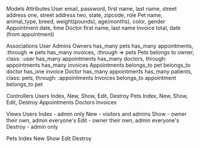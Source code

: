 Models
  Attributes
    User
      email, password, first name, last name, street address one, street address two, state, zipcode, role
    Pet
      name, animal_type, breed, weight(pounds), age(months), color, gender
    Appointment
      date, time
    Doctor
      first name, last name
    Invoice
      total, date (from appointment)

  Associations
    User
      Admins
      Owners
        has_many pets
        has_many appointments, :through => pets
        has_many invoices, :through => pets
    Pets
      belongs to owner, class: :user
      has_many appointments
      has_many doctors, through: appointments
      has_many invoices
    Appointments
      belongs_to pet
      belongs_to doctor
      has_one invoice
    Doctor
      has_many appointments
      has_many patients, class: pets, through: :appointments
    Invoices
      belongs_to appointment
      belongs_to pet

Controllers
  Users
    Index, New, Show, Edit, Destroy
  Pets
    Index, New, Show, Edit, Destroy
  Appointments
  Doctors
  Invoices

Views
  Users
    Index - admin only
    New - visitors and admins
    Show - owner their own, admin everyone's
    Edit - owner their own, admin everyone's
    Destroy - admin only
  
  Pets
    Index
    New
    Show
    Edit
    Destroy

